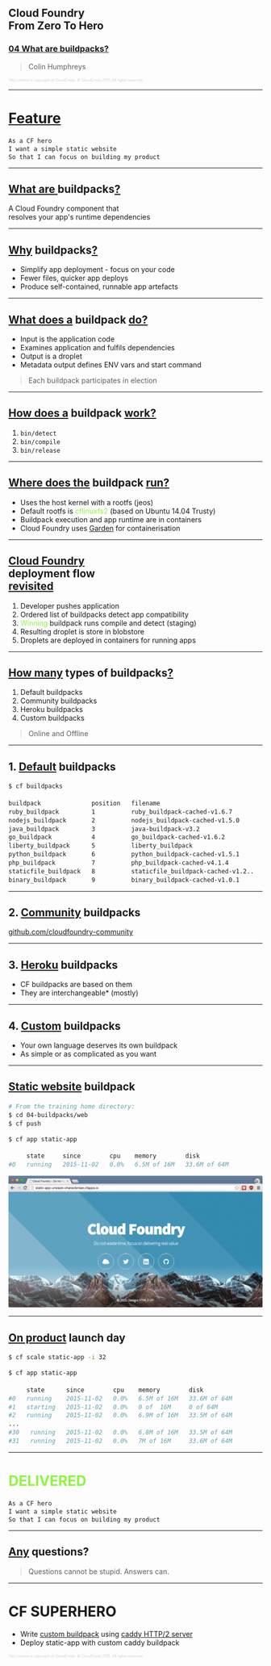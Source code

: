 ## Cloud Foundry <br />From Zero To Hero
### [04 What are buildpacks?](#/0)

> Colin Humphreys

<p style="font-size: 50%; opacity: 0.2;">
  This content is copyright of CloudCredo. &copy; CloudCredo 2015. All rights reserved.
</p>

---

# [Feature](#/1)

```nohighlight
As a CF hero
I want a simple static website
So that I can focus on building my product
```

---

## [What are ](#/2) buildpacks[?](#/2)

A Cloud Foundry component that <br />resolves your app's runtime dependencies

---

## [Why](#/3) buildpacks[?](#/3)

  * Simplify app deployment - focus on your code
  * Fewer files, quicker app deploys
  * Produce self-contained, runnable app artefacts

---

## [What does a](#/4) buildpack [do?](#/4)

  * Input is the application code
  * Examines application and fulfils dependencies
  * Output is a droplet
  * Metadata output defines ENV vars and start command

> Each buildpack participates in election

---

## [How does a](#/5) buildpack [work?](#/5)

  1. `bin/detect`
  1. `bin/compile`
  1. `bin/release`

---

## [Where does the](#/6) buildpack [run?](#/6)

  * Uses the host kernel with a rootfs (jeos)
  * Default rootfs is <span style="color: #8FF541;">cflinuxfs2</span> (based on Ubuntu 14.04 Trusty)
  * Buildpack execution and app runtime are in containers
  * Cloud Foundry uses [Garden](https://github.com/cloudfoundry-incubator/garden) for containerisation

---

## [Cloud Foundry](#/7) <br />deployment flow <br />[revisited](#/7)

  1. Developer pushes application
  1. Ordered list of buildpacks detect app compatibility
  1. <span style="color: #8FF541;">Winning</span> buildpack runs compile and detect (staging)
  1. Resulting droplet is store in blobstore
  1. Droplets are deployed in containers for running apps

---

## [How many](#/8) types of buildpacks[?](#/8)

  1. Default buildpacks
  1. Community buildpacks
  1. Heroku buildpacks
  1. Custom buildpacks

> Online and Offline

---

## 1. [Default](#/9) buildpacks

```bash
$ cf buildpacks

buildpack              position   filename
ruby_buildpack         1          ruby_buildpack-cached-v1.6.7
nodejs_buildpack       2          nodejs_buildpack-cached-v1.5.0
java_buildpack         3          java-buildpack-v3.2
go_buildpack           4          go_buildpack-cached-v1.6.2
liberty_buildpack      5          liberty_buildpack
python_buildpack       6          python_buildpack-cached-v1.5.1
php_buildpack          7          php_buildpack-cached-v4.1.4
staticfile_buildpack   8          staticfile_buildpack-cached-v1.2..
binary_buildpack       9          binary_buildpack-cached-v1.0.1
```

---

## 2. [Community](#/10) buildpacks

[github.com/cloudfoundry-community](https://github.com/cloudfoundry-community/cf-docs-contrib/wiki/Buildpacks)

---

## 3. [Heroku](#/11) buildpacks

  * CF buildpacks are based on them
  * They are interchangeable* (mostly)

---

## 4. [Custom](#/12) buildpacks

  * Your own language deserves its own buildpack
  * As simple or as complicated as you want

---

## [Static website](#/13) buildpack

```bash
# From the training home directory:
$ cd 04-buildpacks/web
$ cf push
```

```bash
$ cf app static-app

     state     since        cpu    memory        disk
#0   running   2015-11-02   0.0%   6.5M of 16M   33.6M of 64M
```

<img src="images/index.png" style="background:none; border:none; box-shadow:none;" />

---

## [On product](#/14) launch day

```bash
$ cf scale static-app -i 32
```

```bash
$ cf app static-app

     state      since        cpu    memory        disk
#0   running    2015-11-02   0.0%   6.5M of 16M   33.6M of 64M
#1   starting   2015-11-02   0.0%   0 of  16M     0 of 64M
#2   running    2015-11-02   0.0%   6.9M of 16M   33.5M of 64M
...
#30   running   2015-11-02   0.0%   6.8M of 16M   33.5M of 64M
#31   running   2015-11-02   0.0%   7M of 16M     33.6M of 64M
```

---

# <span style="color: #8FF541;">DELIVERED</span>

```nohighlight
As a CF hero
I want a simple static website
So that I can focus on building my product
```

---

## [Any](#/16) questions?

> Questions cannot be stupid. Answers can.

---

# CF SUPERHERO

  * Write [custom buildpack](https://docs.cloudfoundry.org/buildpacks/custom.html) using [caddy HTTP/2 server](https://caddyserver.com/)
  * Deploy static-app with custom caddy buildpack

<p style="font-size: 50%; opacity: 0.2;">
  This content is copyright of CloudCredo. &copy; CloudCredo 2015. All rights reserved.
</p>
